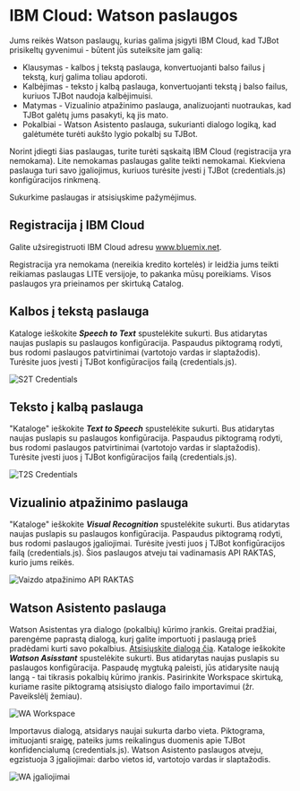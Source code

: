 # IBM Cloud: Watson paslaugos

Jums reikės Watson paslaugų, kurias galima įsigyti IBM Cloud, kad TJBot prisikeltų gyvenimui - būtent jūs suteiksite jam galią:

* Klausymas - kalbos į tekstą paslauga, konvertuojanti balso failus į tekstą, kurį galima toliau apdoroti.
* Kalbėjimas - teksto į kalbą paslauga, konvertuojanti tekstą į balso failus, kuriuos TJBot naudoja kalbėjimuisi.
* Matymas - Vizualinio atpažinimo paslauga, analizuojanti nuotraukas, kad TJBot galėtų jums pasakyti, ką jis mato.
* Pokalbiai - Watson Asistento paslauga, sukurianti dialogo logiką, kad galėtumėte turėti aukšto lygio pokalbį su TJBot.

Norint įdiegti šias paslaugas, turite turėti sąskaitą IBM Cloud (registracija yra nemokama). Lite nemokamas paslaugas galite teikti nemokamai. Kiekviena paslauga turi savo įgaliojimus, kuriuos turėsite įvesti į TJBot (credentials.js) konfigūracijos rinkmeną.

Sukurkime paslaugas ir atsisiųskime pažymėjimus.

## Registracija į IBM Cloud

Galite užsiregistruoti IBM Cloud adresu www.bluemix.net.

Registracija yra nemokama (nereikia kredito kortelės) ir leidžia jums teikti reikiamas paslaugas LITE versijoje, to pakanka mūsų poreikiams. Visos paslaugos yra prieinamos per skirtuką Catalog.

## Kalbos į tekstą paslauga

Kataloge ieškokite _**Speech to Text**_ spustelėkite sukurti. Bus atidarytas naujas puslapis su paslaugos konfigūracija. Paspaudus piktogramą rodyti, bus rodomi paslaugos patvirtinimai (vartotojo vardas ir slaptažodis). Turėsite juos įvesti į TJBot konfigūracijos failą (credentials.js).

![S2T Credentials](https://raw.githubusercontent.com/tjbotcz/manuals/master/images/s2t-credentials.png)

## Teksto į kalbą paslauga

"Kataloge" ieškokite _**Text to Speech**_ spustelėkite sukurti. Bus atidarytas naujas puslapis su paslaugos konfigūracija. Paspaudus piktogramą rodyti, bus rodomi paslaugos patvirtinimai (vartotojo vardas ir slaptažodis). Turėsite įvesti juos į TJBot konfigūracijos failą (credentials.js).

![T2S Credentials](https://raw.githubusercontent.com/tjbotcz/manuals/master/images/t2s-credentials.png)

## Vizualinio atpažinimo paslauga

"Kataloge" ieškokite _**Visual Recognition**_ spustelėkite sukurti. Bus atidarytas naujas puslapis su paslaugos konfigūracija. Paspaudus piktogramą rodyti, bus rodomi paslaugos įgaliojimai. Turėsite įvesti juos į TJBot konfigūracijos failą (credentials.js). Šios paslaugos atveju tai vadinamasis API RAKTAS, kurio jums reikės.

![Vaizdo atpažinimo API RAKTAS](https://raw.githubusercontent.com/tjbotcz/manuals/master/images/visual-recognition-credentials.png)

## Watson Asistento paslauga

Watson Asistentas yra dialogo (pokalbių) kūrimo įrankis. Greitai pradžiai, parengėme paprastą dialogą, kurį galite importuoti į paslaugą prieš pradėdami kurti savo pokalbius. [Atsisiųskite dialogą čia](https://drive.google.com/open?id=1-H3Tm_Le7OZP0Uzuw1moKFghC54GRycN). Kataloge ieškokite _**Watson Asisstant**_ spustelėkite sukurti. Bus atidarytas naujas puslapis su paslaugos konfigūracija. Paspaudę mygtuką paleisti, jūs atidarysite naują langą - tai tikrasis pokalbių kūrimo įrankis. Pasirinkite Workspace skirtuką, kuriame rasite piktogramą atsisiųsto dialogo failo importavimui (žr. Paveikslėlį žemiau).

![WA Workspace](https://raw.githubusercontent.com/tjbotcz/manuals/master/images/wa-workspace.png)

Importavus dialogą, atsidarys naujai sukurta darbo vieta. Piktograma, imituojanti sraigę, pateiks jums reikalingus duomenis apie TJBot konfidencialumą (credentials.js). Watson Asistento paslaugos atveju, egzistuoja 3 įgaliojimai: darbo vietos id, vartotojo vardas ir slaptažodis.

![WA įgaliojimai](https://raw.githubusercontent.com/tjbotcz/manuals/master/images/wa-credentials.png)
